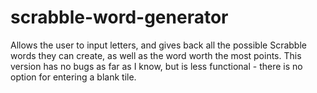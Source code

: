 # scrabble-word-generator
Allows the user to input letters, and gives back all the possible Scrabble words they can create, as well as the word worth the most points. This version has no bugs as far as I know, but is less functional - there is no option for entering a blank tile.
